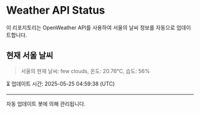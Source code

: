 
# Weather API Status

이 리포지토리는 OpenWeather API를 사용하여 서울의 날씨 정보를 자동으로 업데이트합니다.

## 현재 서울 날씨
> 서울의 현재 날씨: few clouds, 온도: 20.76°C, 습도: 56%

⏳ 업데이트 시간: 2025-05-25 04:59:38 (UTC)

---
자동 업데이트 봇에 의해 관리됩니다.
